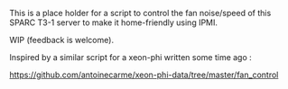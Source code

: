 
This is a place holder for a script to control the fan noise/speed of this SPARC T3-1 server to make it home-friendly using IPMI.

WIP (feedback is welcome).

Inspired by a similar script for a xeon-phi written some time ago : 

https://github.com/antoinecarme/xeon-phi-data/tree/master/fan_control


